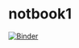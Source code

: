 # notbook1

[![Binder](https://mybinder.org/badge_logo.svg)](https://mybinder.org/v2/gh/Maeva296/notbook1/HEAD)
